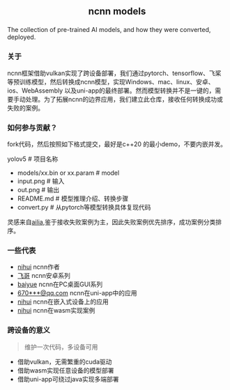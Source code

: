 ##  <p align="center"> ncnn models </p>

The collection of pre-trained AI models, and how they were converted, deployed.

### 关于

ncnn框架借助vulkan实现了跨设备部署，我们通过pytorch、tensorflow、飞桨等预训练模型，然后转换成ncnn模型，实现Windows、mac、linux、安卓、ios、WebAssembly 以及uni-app的最终部署。然而模型转换并不是一键的，需要手动处理。为了拓展ncnn的边界应用，我们建立此仓库，接收任何转换成功或失败的案例。

### 如何参与贡献？

fork代码，然后按照如下格式提交，最好是c++20 的最小demo，不要内嵌并发。

yolov5  # 项目名称
- models/xx.bin or xx.param # model
- input.png # 输入
- out.png # 输出
- README.md # 模型推理介绍、转换步骤
- convert.py # 从pytorch等模型转换具体复现代码

灵感来自[ailia](https://github.com/axinc-ai/ailia-models),鉴于接收失败案例为主，因此失败案例优先排序，成功案例分类排序。

### 一些代表

- [nihui](https://github.com/nihui) ncnn作者
- [飞哥](https://github.com/feigechuanshu) ncnn安卓系列
- [baiyue](https://github.com/Baiyuetribe/paper2gui) ncnn在PC桌面GUI系列
- [670***@qq.com](https://ext.dcloud.net.cn/plugin?id=5243) ncnn在uni-app中的应用
- [nihui](https://github.com/nihui/ncnn_on_esp32) ncnn在嵌入式设备上的应用
- [nihui](https://github.com/nihui/ncnn-webassembly-yolov5) ncnn在wasm实现案例

### 跨设备的意义

> 维护一次代码，多设备可用

- 借助vulkan，无需繁重的cuda驱动
- 借助wasm实现任意设备的模型部署
- 借助uni-app可绕过java实现多端部署